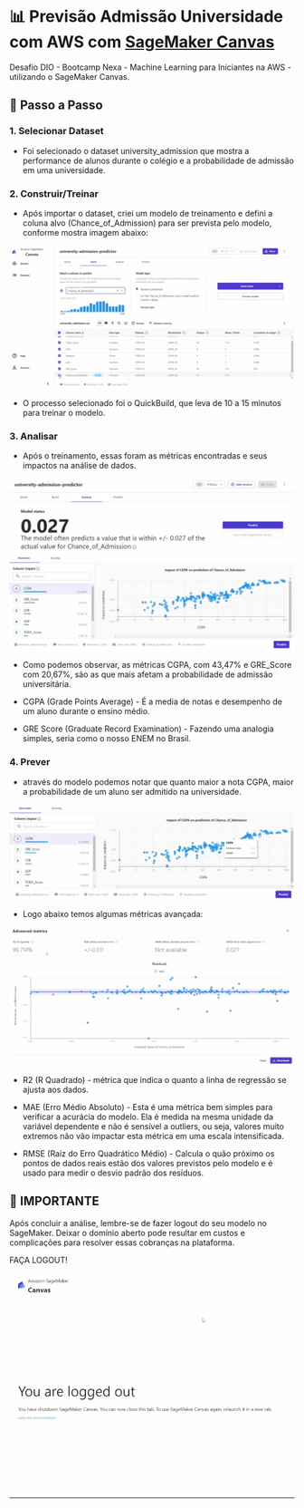 # 📊 Previsão Admissão Universidade com AWS com [SageMaker Canvas](https://aws.amazon.com/pt/sagemaker/canvas/)

Desafio DIO - Bootcamp Nexa - Machine Learning para Iniciantes na AWS - utilizando o SageMaker Canvas.


## 🚀 Passo a Passo

### 1. Selecionar Dataset

- Foi selecionado o dataset university_admission que mostra a performance de alunos durante o colégio e a probabilidade de admissão em uma universidade.

### 2. Construir/Treinar

- Após importar o dataset, criei um modelo de treinamento e defini a coluna alvo (Chance_of_Admission) para ser prevista pelo modelo, conforme mostra imagem abaixo:

![target_column](https://github.com/devcaiada/lab-aws-sagemaker-canvas/blob/main/assets/target%20column.png?raw=true)

* O processo selecionado foi o QuickBuild, que leva de 10 a 15 minutos para treinar o modelo.

### 3. Analisar

-   Após o treinamento, essas foram as métricas encontradas e seus impactos na análise de dados.

![quick_build](https://github.com/devcaiada/lab-aws-sagemaker-canvas/blob/main/assets/quick%20build.png?raw=true)

* Como podemos observar, as métricas CGPA, com 43,47% e GRE_Score com 20,67%, são as que mais afetam a probabilidade de admissão universitária.

* CGPA (Grade Points Average) - É a media de notas e desempenho de um aluno durante o ensino médio.

* GRE Score (Graduate Record Examination) - Fazendo uma analogia simples, seria como o nosso ENEM no Brasil.

### 4. Prever

 * através do modelo podemos notar que quanto maior a nota CGPA, maior a probabilidade de um aluno ser admitido na universidade.

 ![cgpa_impact](https://github.com/devcaiada/lab-aws-sagemaker-canvas/blob/main/assets/GPA%20impact.png?raw=true)

 * Logo abaixo temos algumas métricas avançada:

 ![advance_metrics](https://github.com/devcaiada/lab-aws-sagemaker-canvas/blob/main/assets/Advance%20metrics.png?raw=true)

 * R2 (R Quadrado) - métrica que indica o quanto a linha de regressão se ajusta aos dados.

 * MAE (Erro Médio Absoluto) - Esta é uma métrica bem simples para verificar a acurácia do modelo. Ela é medida na mesma unidade da variável dependente e não é sensível a outliers, ou seja, valores muito extremos não vão impactar esta métrica em uma escala intensificada.

 * RMSE (Raíz do Erro Quadrático Médio) - Calcula o quão próximo os pontos de dados reais estão dos valores previstos pelo modelo e é usado para medir o desvio padrão dos resíduos.

## 🚨 IMPORTANTE

Após concluir a análise, lembre-se de fazer logout do seu modelo no SageMaker. Deixar o domínio aberto pode resultar em custos e complicações para resolver essas cobranças na plataforma.

FAÇA LOGOUT!

![logout](https://github.com/devcaiada/lab-aws-sagemaker-canvas/blob/main/assets/loggout.png?raw=true)

---
